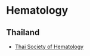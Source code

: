 # Hematology

## Thailand
* [Thai Society of Hematology](https://www.tsh.or.th/Activity/Detail/346)
